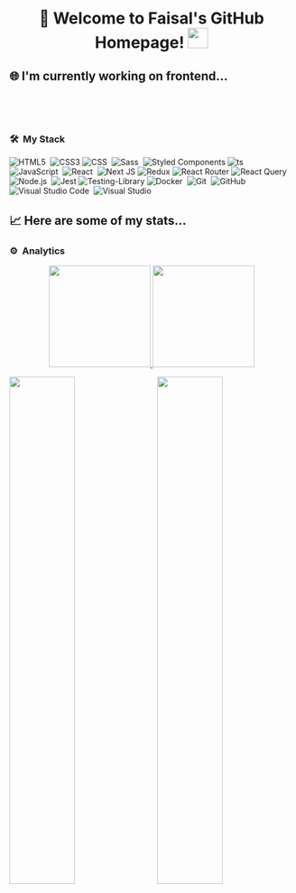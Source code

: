 <h1 align="center">
  🎉 Welcome to Faisal's GitHub Homepage!
  <img src="https://media.giphy.com/media/hvRJCLFzcasrR4ia7z/giphy.gif" width="36">
</h1>

## 🌐 I'm currently working on frontend...

<p align="center">
  <img src="https://img.shields.io/badge/-TypeScript-lightgray?logo=typescript" alt="" />
  <img src="https://img.shields.io/badge/-React-gray?logo=react" alt="" />
  <img src="https://img.shields.io/badge/-Next.js-blue?logo=next.js" alt="" />
  <img src="https://img.shields.io/badge/-Material%20UI-white?logo=mui" alt="" />
  <img src="https://img.shields.io/badge/-Tailwind%20CSS-white?logo=tailwindcss" alt="" />
  <img src="https://img.shields.io/badge/-GraphQL-pink?logo=graphql" alt="" />
</p>

<p align="center">
  <img src="https://img.shields.io/badge/-Sass-pink?logo=sass" alt="" />
  <img src="https://img.shields.io/badge/-CSS%20Modules-blue?logo=css3" alt="" />
  <img src="https://img.shields.io/badge/-Styled%20Components-yellow?logo=styled-components" alt="" />
  <img src="https://img.shields.io/badge/-Prettier-blue?logo=prettier" alt="" />
  <img src="https://img.shields.io/badge/-ESLint-indigo?logo=eslint" alt="" />
</p>


### 🛠 &nbsp;My Stack

![HTML5](https://img.shields.io/badge/-HTML5-05122A?style=flat&logo=HTML5)&nbsp;
![CSS3](https://img.shields.io/badge/css3-%231572B6.svg?style=flat&logo=css3&logoColor=white)
![CSS](https://img.shields.io/badge/-CSS-05122A?style=flat&logo=CSS3&logoColor=1572B6)&nbsp;
![Sass](https://img.shields.io/badge/-Sass-05122A?style=flat&logo=Sass)&nbsp;
![Styled Components](https://img.shields.io/badge/styled--components-DB7093?flat&logo=styled-components&logoColor=white)
![ts](https://badgen.net/badge/-/TypeScript?icon=typescript&label&labelColor=blue&color=555555)
![JavaScript](https://img.shields.io/badge/-JavaScript-05122A?style=flat&logo=javascript)&nbsp;
![React](https://img.shields.io/badge/-React-05122A?style=flat&logo=react)&nbsp;
![Next JS](https://img.shields.io/badge/Next-black?flat&logo=next.js&logoColor=white)
![Redux](https://img.shields.io/badge/redux-%23593d88.svg?flat&logo=redux&logoColor=white)
![React Router](https://img.shields.io/badge/React_Router-CA4245?flat&logo=react-router&logoColor=white)
![React Query](https://img.shields.io/badge/-React%20Query-FF4154?flat&logo=react%20query&logoColor=white)
![Node.js](https://img.shields.io/badge/-Node.js-05122A?style=flat&logo=node.js)&nbsp;
![Jest](https://img.shields.io/badge/-jest-%23C21325?flat&logo=jest&logoColor=white)
![Testing-Library](https://img.shields.io/badge/-TestingLibrary-%23E33332?flat&logo=testing-library&logoColor=white)
![Docker](https://img.shields.io/badge/-Docker-05122A?style=flat&logo=Docker)&nbsp;
![Git](https://img.shields.io/badge/-Git-05122A?style=flat&logo=git)&nbsp;
![GitHub](https://img.shields.io/badge/-GitHub-05122A?style=flat&logo=github)&nbsp;
![Visual Studio Code](https://img.shields.io/badge/-Visual%20Studio%20Code-05122A?style=flat&logo=visual-studio-code&logoColor=007ACC)&nbsp;
![Visual Studio](https://img.shields.io/badge/-Visual%20Studio-05122A?style=flat&logo=visual-studio&logoColor=956feb)&nbsp;


## 📈 Here are some of my stats...


<!-- <div align="center">
  <img src="https://github-readme-stats.vercel.app/api?username=faisalamin001&theme=github_dark&show_icons=true&count_private=true" style="width:80%;" />
  <img src="https://github-readme-stats.vercel.app/api/top-langs/?username=faisalamin001&layout=compact&hide=html&theme=github_dark&langs_count=8" style="width:80%;" />
  <img src="https://activity-graph.herokuapp.com/graph?username=faisalamin001&theme=react-dark&hide_border=true&line=58A5FE&color=C9D1D9" style="width:80%;"/>
</div> -->


<!-- 
<img alt="Faisal's Activity Graph" src="https://activity-graph.herokuapp.com/graph?username=faisalamin001&theme=react-dark&area=true" width="100%"  />
 -->


### ⚙️ &nbsp;Analytics

<p align="center">
<a href="https://github.com/faisalamin001">
  <img height="180em" src="https://github-readme-stats-eight-theta.vercel.app/api?username=faisalamin001&show_icons=true&theme=algolia&include_all_commits=true&count_private=true"/>
  <img height="180em" src="https://github-readme-stats-eight-theta.vercel.app/api/top-langs/?username=faisalamin001&layout=compact&langs_count=8&theme=algolia"/>
</a>
</p>

<img  src="https://github-readme-stats.vercel.app/api?username=faisalamin001&show_icons=true&theme=react" width="48%" align="right" >
<img  src="https://github-readme-streak-stats.herokuapp.com/?user=faisalamin001&theme=react" width="48%" >


